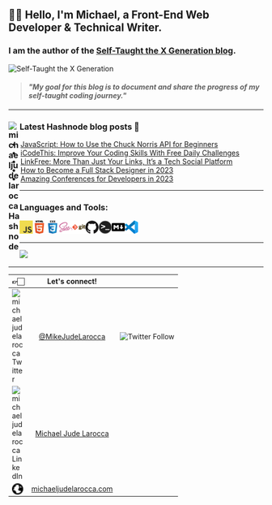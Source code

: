## 🖖🏻 Hello, I'm Michael, a Front-End Web Developer & Technical Writer.

### I am the author of the [Self-Taught the X Generation blog](https://selftaughttxg.com/).

![Self-Taught the X Generation](https://selftaughttxg.com/static/5d3d566ce09382d5f3bd0db47ef41795/8e1fc/TXG.jpg)

> #### *"My goal for this blog is to document and share the progress of my self-taught coding journey."*

---

### <img align="left" alt="michaeljudelarocca Hashnode" width="22px" src="https://cdn.jsdelivr.net/npm/simple-icons@v3/icons/hashnode.svg" /> Latest Hashnode blog posts 📝 
<!-- BLOG-POST-LIST:START -->
- [JavaScript: How to Use the Chuck Norris API for Beginners](https://michaeljudelarocca.hashnode.dev/javascript-how-to-use-the-chuck-norris-api-for-beginners)
- [iCodeThis: Improve Your Coding Skills With Free Daily Challenges](https://michaeljudelarocca.hashnode.dev/icodethis-improve-your-coding-skills-with-free-daily-challenges)
- [LinkFree: More Than Just Your Links, It’s a Tech Social Platform](https://michaeljudelarocca.hashnode.dev/linkfree-more-than-just-your-links-its-a-tech-social-platform)
- [How to Become a Full Stack Designer in 2023](https://michaeljudelarocca.hashnode.dev/how-to-become-a-full-stack-designer-in-2023)
- [Amazing Conferences for Developers in 2023](https://michaeljudelarocca.hashnode.dev/amazing-conferences-for-developers-in-2023)
<!-- BLOG-POST-LIST:END -->

---

### Languages and Tools:

<img align="left" alt="JavaScript" width="26px" src="https://raw.githubusercontent.com/github/explore/80688e429a7d4ef2fca1e82350fe8e3517d3494d/topics/javascript/javascript.png" />
<img align="left" alt="HTML5" width="26px" src="https://raw.githubusercontent.com/github/explore/80688e429a7d4ef2fca1e82350fe8e3517d3494d/topics/html/html.png" />
<img align="left" alt="CSS" width="26px" src="https://raw.githubusercontent.com/github/explore/80688e429a7d4ef2fca1e82350fe8e3517d3494d/topics/css/css.png" />
<img align="left" alt="Sass" width="26px" src="https://raw.githubusercontent.com/github/explore/80688e429a7d4ef2fca1e82350fe8e3517d3494d/topics/sass/sass.png" />
<img align="left" alt="Git" width="26px" src="https://raw.githubusercontent.com/github/explore/80688e429a7d4ef2fca1e82350fe8e3517d3494d/topics/git/git.png" />
<img align="left" alt="GitHub" width="26px" src="https://raw.githubusercontent.com/github/explore/78df643247d429f6cc873026c0622819ad797942/topics/github/github.png" />
<img align="left" alt="Terminal" width="26px" src="https://raw.githubusercontent.com/github/explore/80688e429a7d4ef2fca1e82350fe8e3517d3494d/topics/terminal/terminal.png" />
<img align="left" alt="Markdown" width="26px" src="https://raw.githubusercontent.com/github/explore/80688e429a7d4ef2fca1e82350fe8e3517d3494d/topics/markdown/markdown.png" />
<img align="    " alt="Visual Studio Code" width="26px" src="https://raw.githubusercontent.com/github/explore/80688e429a7d4ef2fca1e82350fe8e3517d3494d/topics/visual-studio-code/visual-studio-code.png" />

---

<img src="https://github-readme-stats.vercel.app/api?username=michaellarocca&show_icons=true&theme=tokyonight" />

---

| 👉🏻       |Let's connect!|   |
|----------|:-------------:|------:|
|[<img align="left" alt="michaeljudelarocca Twitter" width="22px" src="https://cdn.jsdelivr.net/npm/simple-icons@v3/icons/twitter.svg" />](https://twitter.com/MikeJudeLarocca)|[@MikeJudeLarocca](https://twitter.com/MikeJudeLarocca)|![Twitter Follow](https://img.shields.io/twitter/follow/MikeJudeLarocca?color=blue&logo=twitter&style=for-the-badge)|
| [<img align="left" alt="michaeljudelarocca LinkedIn" width="22px" src="https://cdn.jsdelivr.net/npm/simple-icons@v3/icons/linkedin.svg" />](https://www.linkedin.com/in/michael-larocca-9315a3202/) |  [Michael Jude Larocca](https://www.linkedin.com/in/michael-larocca-9315a3202/) |  |
|[<img align="left" alt="michaeljudelarocca.com" width="22px" src="https://raw.githubusercontent.com/iconic/open-iconic/master/svg/globe.svg" />](https://michaeljudelarocca.com/)|[michaeljudelarocca.com](https://michaeljudelarocca.com/)||

<!-- ### 👉🏻 Let's connect!
[<img align="left" alt="michaeljudelarocca.com" width="22px" src="https://raw.githubusercontent.com/iconic/open-iconic/master/svg/globe.svg" />](https://michaeljudelarocca.com/) [michaeljudelarocca.com](https://michaeljudelarocca.com/)

[<img align="left" alt="michaeljudelarocca LinkedIn" width="22px" src="https://cdn.jsdelivr.net/npm/simple-icons@v3/icons/linkedin.svg" />](https://www.linkedin.com/in/michael-larocca-9315a3202/)[Michael Jude Larocca](https://www.linkedin.com/in/michael-larocca-9315a3202/)

[<img align="left" alt="michaeljudelarocca Twitter" width="22px" src="https://cdn.jsdelivr.net/npm/simple-icons@v3/icons/twitter.svg" />](https://twitter.com/MikeJudeLarocca)[@MikeJudeLarocca](https://twitter.com/MikeJudeLarocca)

---

![Twitter Follow](https://img.shields.io/twitter/follow/MikeJudeLarocca?color=blue&logo=twitter&style=for-the-badge)

--- -->

<!--
**MichaelLarocca/MichaelLarocca** is a ✨ _special_ ✨ repository because its `README.md` (this file) appears on your GitHub profile.

Here are some ideas to get you started:

- 🔭 I’m currently working on ...
- 🌱 I’m currently learning ...
- 👯 I’m looking to collaborate on ...
- 🤔 I’m looking for help with ...
- 💬 Ask me about ...
- 📫 How to reach me: ...
- 😄 Pronouns: ...
- ⚡ Fun fact: ...
-->
